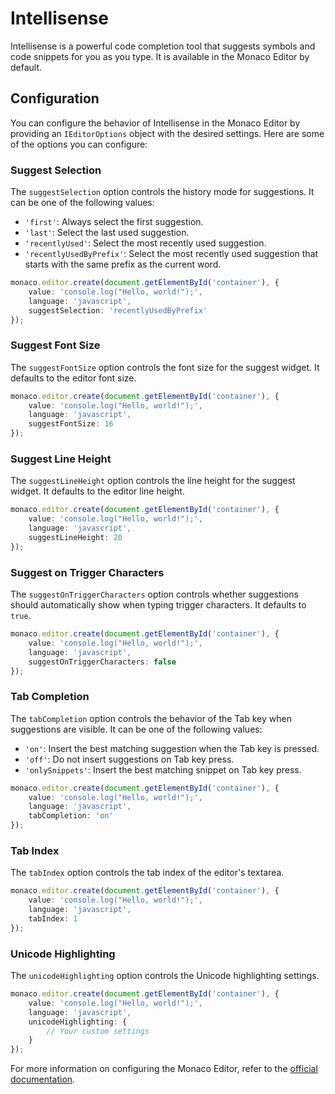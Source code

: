 # Intellisense

Intellisense is a powerful code completion tool that suggests symbols and code snippets for you as you type. It is available in the Monaco Editor by default.

## Configuration

You can configure the behavior of Intellisense in the Monaco Editor by providing an `IEditorOptions` object with the desired settings. Here are some of the options you can configure:

### Suggest Selection

The `suggestSelection` option controls the history mode for suggestions. It can be one of the following values:

- `'first'`: Always select the first suggestion.
- `'last'`: Select the last used suggestion.
- `'recentlyUsed'`: Select the most recently used suggestion.
- `'recentlyUsedByPrefix'`: Select the most recently used suggestion that starts with the same prefix as the current word.

```typescript
monaco.editor.create(document.getElementById('container'), {
    value: 'console.log("Hello, world!");',
    language: 'javascript',
    suggestSelection: 'recentlyUsedByPrefix'
});
```

### Suggest Font Size

The `suggestFontSize` option controls the font size for the suggest widget. It defaults to the editor font size.

```typescript
monaco.editor.create(document.getElementById('container'), {
    value: 'console.log("Hello, world!");',
    language: 'javascript',
    suggestFontSize: 16
});
```

### Suggest Line Height

The `suggestLineHeight` option controls the line height for the suggest widget. It defaults to the editor line height.

```typescript
monaco.editor.create(document.getElementById('container'), {
    value: 'console.log("Hello, world!");',
    language: 'javascript',
    suggestLineHeight: 20
});
```

### Suggest on Trigger Characters

The `suggestOnTriggerCharacters` option controls whether suggestions should automatically show when typing trigger characters. It defaults to `true`.

```typescript
monaco.editor.create(document.getElementById('container'), {
    value: 'console.log("Hello, world!");',
    language: 'javascript',
    suggestOnTriggerCharacters: false
});
```

### Tab Completion

The `tabCompletion` option controls the behavior of the Tab key when suggestions are visible. It can be one of the following values:

- `'on'`: Insert the best matching suggestion when the Tab key is pressed.
- `'off'`: Do not insert suggestions on Tab key press.
- `'onlySnippets'`: Insert the best matching snippet on Tab key press.

```typescript
monaco.editor.create(document.getElementById('container'), {
    value: 'console.log("Hello, world!");',
    language: 'javascript',
    tabCompletion: 'on'
});
```

### Tab Index

The `tabIndex` option controls the tab index of the editor's textarea.

```typescript
monaco.editor.create(document.getElementById('container'), {
    value: 'console.log("Hello, world!");',
    language: 'javascript',
    tabIndex: 1
});
```

### Unicode Highlighting

The `unicodeHighlighting` option controls the Unicode highlighting settings.

```typescript
monaco.editor.create(document.getElementById('container'), {
    value: 'console.log("Hello, world!");',
    language: 'javascript',
    unicodeHighlighting: {
        // Your custom settings
    }
});
```

For more information on configuring the Monaco Editor, refer to the [official documentation](https://microsoft.github.io/monaco-editor/api/interfaces/monaco.editor.ieditoroptions.html).